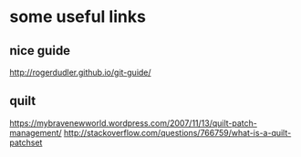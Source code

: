some useful links
=================

nice guide
----------

http://rogerdudler.github.io/git-guide/



quilt
-----

https://mybravenewworld.wordpress.com/2007/11/13/quilt-patch-management/
http://stackoverflow.com/questions/766759/what-is-a-quilt-patchset
